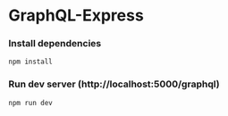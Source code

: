 # GraphQL-Express  
### Install dependencies

```
npm install
```  

### Run dev server (http://localhost:5000/graphql)

```
npm run dev
```

